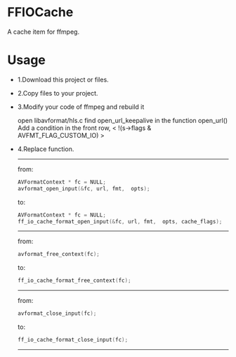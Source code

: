 # FFIOCache
A cache item for ffmpeg.

# Usage
  * 1.Download this project or files.
  
  * 2.Copy files to your project.
  
  * 3.Modify your code of ffmpeg and rebuild it

    open libavformat/hls.c
    find open_url_keepalive in the function open_url()
    Add a condition in the front row,  <  !(s->flags & AVFMT_FLAG_CUSTOM_IO) > 
  
  * 4.Replace function.
    
    ---
    from:
    ```C
    AVFormatContext * fc = NULL;
    avformat_open_input(&fc, url, fmt,  opts);
    ```
    to:
    ```C
    AVFormatContext * fc = NULL;
    ff_io_cache_format_open_input(&fc, url, fmt,  opts, cache_flags);
    ```
    ---
    from:
    ```C
    avformat_free_context(fc);
    ```
    to:
    ```C
    ff_io_cache_format_free_context(fc);
    ```
    ---
    from:
    ```C
    avformat_close_input(fc);
    ```
    to:
    ```C
    ff_io_cache_format_close_input(fc);
    ```
    ---
